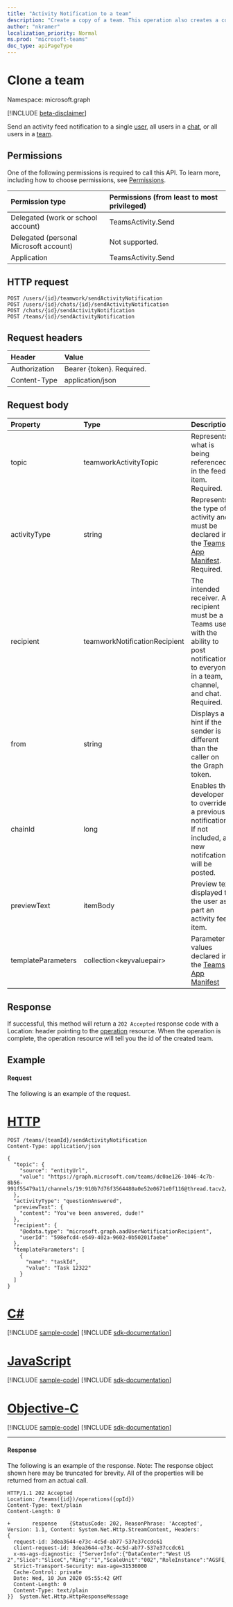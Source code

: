 ```yaml
---
title: "Activity Notification to a team"
description: "Create a copy of a team. This operation also creates a copy of the corresponding group."
author: "nkramer"
localization_priority: Normal
ms.prod: "microsoft-teams"
doc_type: apiPageType
---
```


# Clone a team

Namespace: microsoft.graph

[!INCLUDE [beta-disclaimer](../../includes/beta-disclaimer.md)]

Send an activity feed notification 
to a single [user](../resources/user.md), 
all users in a [chat](../resources/chat.md), 
or all users in a [team](../resources/team.md).

## Permissions

One of the following permissions is required to call this API. To learn more, including how to choose permissions, see [Permissions](/graph/permissions-reference).

|Permission type      | Permissions (from least to most privileged)              |
|:--------------------|:---------------------------------------------------------|
|Delegated (work or school account)     | TeamsActivity.Send |
|Delegated (personal Microsoft account) | Not supported.    |
|Application                            | TeamsActivity.Send |

## HTTP request
<!-- { "blockType": "ignored" } -->
```http
POST /users/{id}/teamwork/sendActivityNotification
POST /users/{id}/chats/{id}/sendActivityNotification
POST /chats/{id}/sendActivityNotification
POST /teams/{id}/sendActivityNotification
```

## Request headers
| Header       | Value |
|:---------------|:--------|
| Authorization  | Bearer {token}. Required.  |
| Content-Type  | application/json  |

## Request body

| Property	   | Type	|Description|
|:---------------|:--------|:----------|
|topic|teamworkActivityTopic | Represents what is being referenced in the feed item. Required.|
|activityType | string | Represents the type of activity and must be declared in the [Teams App Manifest](../../resources/schema/manifest-schema.md). Required.|
|recipient | teamworkNotificationRecipient | The intended receiver. A recipient must be a Teams user with the ability to post notifications to everyone in a team, channel, and chat.  Required.|
| from | string |Displays a hint if the sender is different than the caller on the Graph token.|
| chainId | long | Enables the developer to override a previous notification. If not included, a new notifcation will be posted.|
| previewText | itemBody | Preview text displayed to the user as part an activity feed item. |
| templateParameters | collection\<keyvaluepair\>| Parameter values declared in the [Teams App Manifest](../../resources/schema/manifest-schema.md) |

## Response

If successful, this method will return a `202 Accepted` response code with a Location: header pointing to the [operation](../resources/teamsasyncoperation.md) resource.
When the operation is complete, the operation resource will tell you the id of the created team.

## Example

#### Request

The following is an example of the request.

# [HTTP](#tab/http)
<!-- {
  "blockType": "request",
  "name": "clone_team"
}-->
```http
POST /teams/{teamId}/sendActivityNotification
Content-Type: application/json
  
{
  "topic": {
    "source": "entityUrl",
    "value": "https://graph.microsoft.com/teams/dc0ae126-1046-4c7b-8b56-991f55479a11/channels/19:910b7d76f3564480a0e52e0671e0f116@thread.tacv2/messages/1591749374896"
  },
  "activityType": "questionAnswered",
  "previewText": {
    "content": "You've been answered, dude!"
  },
  "recipient": {
    "@odata.type": "microsoft.graph.aadUserNotificationRecipient",
    "userId": "598efcd4-e549-402a-9602-0b50201faebe"
  },
  "templateParameters": [
    {
      "name": "taskId",
      "value": "Task 12322"
    }
  ]
}
```
# [C#](#tab/csharp)
[!INCLUDE [sample-code](../includes/snippets/csharp/clone-team-csharp-snippets.md)]
[!INCLUDE [sdk-documentation](../includes/snippets/snippets-sdk-documentation-link.md)]

# [JavaScript](#tab/javascript)
[!INCLUDE [sample-code](../includes/snippets/javascript/clone-team-javascript-snippets.md)]
[!INCLUDE [sdk-documentation](../includes/snippets/snippets-sdk-documentation-link.md)]

# [Objective-C](#tab/objc)
[!INCLUDE [sample-code](../includes/snippets/objc/clone-team-objc-snippets.md)]
[!INCLUDE [sdk-documentation](../includes/snippets/snippets-sdk-documentation-link.md)]

---


#### Response

The following is an example of the response. Note: The response object shown here may be truncated for brevity. All of the properties will be returned from an actual call.
<!-- {
  "blockType": "response",
  "truncated": true,
  "@odata.type": "microsoft.graph.team"
} -->
```http
HTTP/1.1 202 Accepted
Location: /teams({id})/operations({opId})
Content-Type: text/plain
Content-Length: 0

+		response	{StatusCode: 202, ReasonPhrase: 'Accepted', Version: 1.1, Content: System.Net.Http.StreamContent, Headers:
{
  request-id: 3dea3644-e73c-4c5d-ab77-537e37ccdc61
  client-request-id: 3dea3644-e73c-4c5d-ab77-537e37ccdc61
  x-ms-ags-diagnostic: {"ServerInfo":{"DataCenter":"West US 2","Slice":"SliceC","Ring":"1","ScaleUnit":"002","RoleInstance":"AGSFE_IN_13"}}
  Strict-Transport-Security: max-age=31536000
  Cache-Control: private
  Date: Wed, 10 Jun 2020 05:55:42 GMT
  Content-Length: 0
  Content-Type: text/plain
}}	System.Net.Http.HttpResponseMessage
```

<!-- uuid: 8fcb5dbc-d5aa-4681-8e31-b001d5168d79
2015-10-25 14:57:30 UTC -->
<!--
{
  "type": "#page.annotation",
  "description": "Create Team",
  "keywords": "",
  "section": "documentation",
  "tocPath": "",
  "suppressions": []
}
-->
